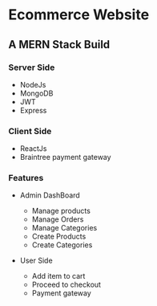 # Ecommerce Website

## A MERN Stack Build
  
### Server Side 
  
  - NodeJs
  - MongoDB
  - JWT
  - Express
  
  
  ### Client Side
  
  - ReactJs
  - Braintree payment gateway
  
  
### Features 

- Admin DashBoard
  - Manage products
  - Manage Orders
  - Manage Categories
  - Create Products
  - Create Categories
  
- User Side 
  - Add item to cart 
  - Proceed to checkout
  - Payment gateway
